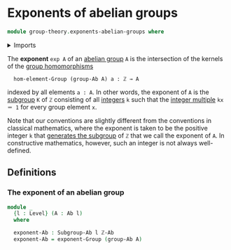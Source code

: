 # Exponents of abelian groups

```agda
module group-theory.exponents-abelian-groups where
```

<details><summary>Imports</summary>

```agda
open import elementary-number-theory.group-of-integers

open import foundation.universe-levels

open import group-theory.abelian-groups
open import group-theory.exponents-groups
open import group-theory.subgroups-abelian-groups
```

</details>

The **exponent** `exp A` of an [abelian group](group-theory.abelian-groups.md)
`A` is the intersection of the kernels of the
[group homomorphisms](group-theory.homomorphisms-groups.md)

```text
  hom-element-Group (group-Ab A) a : ℤ → A
```

indexed by all elements `a : A`. In other words, the exponent of `A` is the
[subgroup](group-theory.subgroups.md) `K` of `ℤ` consisting of all
[integers](elementary-number-theory.integers.md) `k` such that the
[integer multiple](group-theory.integer-multiples-of-elements-abelian-groups.md)
`kx ＝ 1` for every group element `x`.

Note that our conventions are slightly different from the conventions in
classical mathematics, where the exponent is taken to be the positive integer
`k` that
[generates the subgroup](group-theory.subgroups-generated-by-elements-groups.md)
of `ℤ` that we call the exponent of `A`. In constructive mathematics, however,
such an integer is not always well-defined.

## Definitions

### The exponent of an abelian group

```agda
module _
  {l : Level} (A : Ab l)
  where

  exponent-Ab : Subgroup-Ab l ℤ-Ab
  exponent-Ab = exponent-Group (group-Ab A)
```
